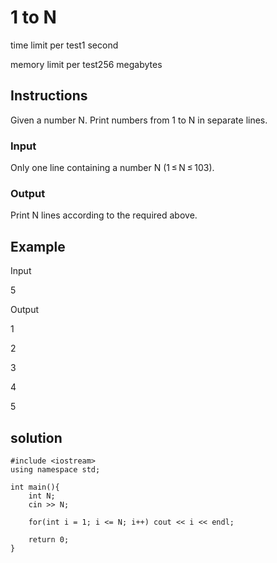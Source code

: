 # 1 to N

time limit per test1 second

memory limit per test256 megabytes

## Instructions

Given a number N. Print numbers from 1 to N in separate lines.

### Input
Only one line containing a number N (1 ≤ N ≤ 103).

### Output
Print N lines according to the required above.

## Example

Input

5

Output

1

2

3

4

5

## solution

```
#include <iostream>
using namespace std;

int main(){
    int N;
    cin >> N;

    for(int i = 1; i <= N; i++) cout << i << endl;

    return 0;
}
```

